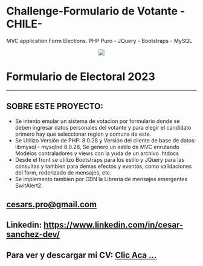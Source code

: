 # Challenge-Formulario de Votante -CHILE-
MVC application Form Elections.
PHP Puro - JQuery - Bootstraps - MySQL

<p align="center"><a href="#"><img src="[https://ethereum.org/static/8ea7775026f258b32e5027fe2408c49f/57723/ethereum-logo-landscape-black.png](https://encrypted-tbn0.gstatic.com/images?q=tbn:ANd9GcSGOcZ6MeLHfid75fX8o3aj3MfTC-tnSVKi4cz2iafcMmoDHt8_ywOtrNmnu6OandJwi-Y&usqp=CAU)"></a></p>
<!-- <p align="center"><a href="#"><img src="https://ocamlpro.com/blog/assets/img/logo_solidity_title.png"></a></p> -->

<p align="center"> 
<h1><a>Formulario de Electoral 2023</a></h1>
</p>



<p align="center">
    <!-- <img src="https://i.postimg.cc/fy1c0BZs/Whats-App-Image-2023-03-13-at-4-51-19-PM.jpg" border="0">  -->
</p>
<hr>  

## SOBRE ESTE PROYECTO:  

- Se intento emular un sistema de votacion por formulario donde se deben ingresar datos personales del votante y para elegir el candidato primero hay que seleccionar region y comuna
  de este.
- Se Utilizo Versión de PHP: 8.0.28 y Versión del cliente de base de datos: libmysql - mysqlnd 8.0.28, Se genero un estilo de MVC enrutando Modelos contraladores y views con la yuda de un archivo .htdocs
- Desde el front se utilizo Bootstraps para los estilo y JQuery para las consultas y tambien para demas efectos y eventos, como validaciones del form, rederizado de mensajes, etc.
- Se implemento tambien por CDN la Libreria de mensajes emergentes SwitAlert2.
 

## cesars.pro@gmail.com
## Linkedin: https://www.linkedin.com/in/cesar-sanchez-dev/
## Para ver y descargar mi CV: <a href="https://shorten.world/qxnxs"> Clic Aca ...</a>
